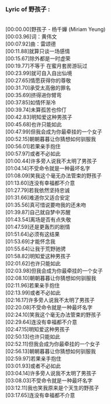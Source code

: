 <h3>Lyric of 野孩子 :</h3><p><br>[00:00.00]野孩子 - 杨千嬅 (Miriam Yeung)
<br>[00:03.96]词：黄伟文
<br>[00:07.92]曲：雷颂德
<br>[00:11.88]就算只谈一场感情
<br>[00:15.67]除外都是一时虚荣
<br>[00:19.77]不等于 在蜜月套房游玩过
<br>[00:23.99]就可自入自出仙境
<br>[00:27.65]情愿获得你的尊敬
<br>[00:31.70]承受太高傲的罪名
<br>[00:35.69]挤得进你臂弯
<br>[00:37.85]如情怀渐冷
<br>[00:39.74]未算孤苦也伶仃
<br>[00:42.83]明知爱这种男孩子
<br>[00:45.68]也许只能如此
<br>[00:47.99]但我会成为你最牵挂的一个女子
<br>[00:52.15]朝朝暮暮让你猜想如何驯服我
<br>[00:56.01]若果亲手抱住
<br>[00:57.97]或者不必如此
<br>[01:00.44]许多旁人说我不太明了男孩子
<br>[01:04.14]不受命令就是一种最坏名字
<br>[01:08.09]笑我这个毫无办法管束的野孩子
<br>[01:13.60]连没有幸福都不介意
<br>[01:27.79]若我依然坚持忠诚
<br>[01:31.66]难道你又适合安定
<br>[01:35.56]真可惜说要吻我的还未吻
<br>[01:39.87]自己就自梦中苏醒
<br>[01:43.54]离场是否有点失敬
<br>[01:47.59]还是更轰烈的剧情
<br>[01:51.64]必须有这结果
<br>[01:53.69]才能怀念我
<br>[01:55.64]让我于荒野驰骋
<br>[01:58.82]明知爱这种男孩子
<br>[02:01.62]也许只能如此
<br>[02:03.98]但我会成为你最牵挂的一个女子
<br>[02:08.10]朝朝暮暮让你猜想如何驯服我
<br>[02:11.96]若果亲手抱住
<br>[02:13.99]或者不必如此
<br>[02:16.17]许多旁人说我不太明了男孩子
<br>[02:20.08]不受命令就是一种最坏名字
<br>[02:24.10]笑我这个毫无办法管束的野孩子
<br>[02:29.64]连没有幸福都不介意
<br>[02:47.15]明知爱这种男孩子
<br>[02:50.13]也许只能如此
<br>[02:52.11]但我会成为你最牵挂的一个女子
<br>[02:56.13]朝朝暮暮让你猜想如何驯服我
<br>[02:59.97]若果亲手抱住
<br>[03:01.93]或者不必如此
<br>[03:04.14]许多旁人说我不太明了男孩子
<br>[03:08.03]不受命令就是一种最坏名字
<br>[03:12.11]我也笑我原来是个天生的野孩子
<br>[03:17.65]连没有幸福都不介意
</p>
